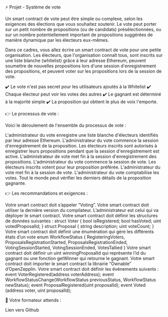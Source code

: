 ⚡️ Projet - Système de vote

Un smart contract de vote peut être simple ou complexe, selon les exigences des élections que vous souhaitez soutenir. Le vote peut porter sur un petit nombre de propositions (ou de candidats) présélectionnées, ou sur un nombre potentiellement important de propositions suggérées de manière dynamique par les électeurs eux-mêmes.

Dans ce cadres, vous allez écrire un smart contract de vote pour une petite organisation. Les électeurs, que l'organisation connaît tous, sont inscrits sur une liste blanche (whitelist) grâce à leur adresse Ethereum, peuvent soumettre de nouvelles propositions lors d'une session d'enregistrement des propositions, et peuvent voter sur les propositions lors de la session de vote.

✔️ Le vote n'est pas secret pour les utilisateurs ajoutés à la Whitelist
✔️ Chaque électeur peut voir les votes des autres
✔️ Le gagnant est déterminé à la majorité simple
✔️ La proposition qui obtient le plus de voix l'emporte.

👉 Le processus de vote :

Voici le déroulement de l'ensemble du processus de vote :

L'administrateur du vote enregistre une liste blanche d'électeurs identifiés par leur adresse Ethereum.
L'administrateur du vote commence la session d'enregistrement de la proposition.
Les électeurs inscrits sont autorisés à enregistrer leurs propositions pendant que la session d'enregistrement est active.
L'administrateur de vote met fin à la session d'enregistrement des propositions.
L'administrateur du vote commence la session de vote.
Les électeurs inscrits votent pour leur proposition préférée.
L'administrateur du vote met fin à la session de vote.
L'administrateur du vote comptabilise les votes.
Tout le monde peut vérifier les derniers détails de la proposition gagnante.

👉 Les recommandations et exigences :

Votre smart contract doit s’appeler “Voting”.
Votre smart contract doit utiliser la dernière version du compilateur.
L’administrateur est celui qui va déployer le smart contract.
Votre smart contract doit définir les structures de données suivantes :
struct Voter {
bool isRegistered;
bool hasVoted;
uint votedProposalId;
}
struct Proposal {
string description;
uint voteCount;
}
Votre smart contract doit définir une énumération qui gère les différents états d’un vote
enum WorkflowStatus {
RegisteringVoters,
ProposalsRegistrationStarted,
ProposalsRegistrationEnded,
VotingSessionStarted,
VotingSessionEnded,
VotesTallied
}
Votre smart contract doit définir un uint winningProposalId qui représente l’id du gagnant ou une fonction getWinner qui retourne le gagnant.
Votre smart contract doit importer le smart contract la librairie “Ownable” d’OpenZepplin.
Votre smart contract doit définir les événements suivants :
event VoterRegistered(address voterAddress);
event WorkflowStatusChange(WorkflowStatus previousStatus, WorkflowStatus newStatus);
event ProposalRegistered(uint proposalId);
event Voted (address voter, uint proposalId);

📌 Votre formateur attends :

Lien vers Github

